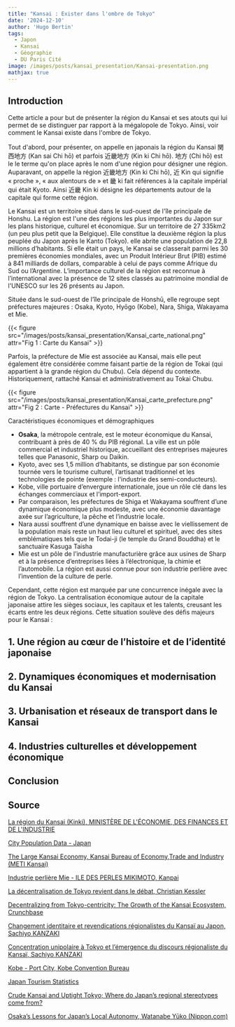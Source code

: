 ```yaml
---
title: "Kansai : Exister dans l'ombre de Tokyo"
date: '2024-12-10'
author: 'Hugo Bertin'
tags:
  - Japon
  - Kansai
  - Géographie
  - DU Paris Cité
image: /images/posts/kansai_presentation/Kansai-presentation.png
mathjax: true
---
```

## Introduction

Cette article a pour but de présenter la région du Kansai et ses atouts qui lui permet de se distinguer par rapport à la mégalopole de Tokyo. Ainsi, voir comment le Kansai existe dans l'ombre de Tokyo. 

Tout d'abord, pour présenter, on appelle en japonais la région du Kansai 関西地方 (Kan sai Chi hō) et parfois 近畿地方 (Kin ki  Chi hō). 地方 (Chi hō) est le le terme qu'on place après le nom d'une région pour désigner une région. Auparavant, on appelle la région 近畿地方 (Kin ki  Chi hō), 近 Kin qui signifie « proche », « aux alentours de » et 畿 ki fait références à la capitale impérial qui était Kyoto. Ainsi 近畿 Kin ki désigne les départements autour de la capitale qui forme cette région.

Le Kansai est un territoire situé dans le sud-ouest de l'île principale de Honshu. La région est l'une des régions les plus importantes du Japon sur les plans historique, culturel et économique. Sur un territoire de 27 335km2 (un peu plus petit que la Belgique). Elle constitue la deuxième région la plus peuplée du Japon après le Kanto (Tokyo). elle abrite une population de 22,8 millions d’habitants. Si elle était un pays, le Kansai se classerait parmi les 30 premières économies mondiales, avec un Produit Intérieur Brut (PIB) estimé à 841 milliards de dollars, comparable à celui de pays comme Afrique du Sud ou l’Argentine. L’importance culturel de la région est reconnue à l’international avec la présence de 12 sites classés au patrimoine mondial de l'UNESCO sur les 26 présents au Japon.

Située dans le sud-ouest de l’île principale de Honshū, elle regroupe sept préfectures majeures : Osaka, Kyoto, Hyōgo (Kobe), Nara, Shiga, Wakayama et Mie.

{{< figure src="/images/posts/kansai_presentation/Kansai_carte_national.png" attr="Fig 1 : Carte du Kansai" >}}

Parfois, la préfecture de Mie est associée au Kansai, mais elle peut également être considérée comme faisant partie de la région de Tokai (qui appartient à la grande région du Chubu). Cela dépend du contexte. Historiquement, rattaché Kansai et administrativement au Tokai Chubu.

{{< figure src="/images/posts/kansai_presentation/Kansai_carte_prefecture.png" attr="Fig 2 : Carte - Préfectures du Kansai" >}}

Caractéristiques économiques et démographiques

-	**Osaka**, la métropole centrale, est le moteur économique du Kansai, contribuant à près de 40 % du PIB régional. La ville est un pôle commercial et industriel historique, accueillant des entreprises majeures telles que Panasonic, Sharp ou Daikin.
-	Kyoto, avec ses 1,5 million d’habitants, se distingue par son économie tournée vers le tourisme culturel, l’artisanat traditionnel et les technologies de pointe (exemple : l'industrie des semi-conducteurs).
-	Kobe, ville portuaire d’envergure internationale, joue un rôle clé dans les échanges commerciaux et l’import-export.
-	Par comparaison, les préfectures de Shiga et Wakayama souffrent d’une dynamique économique plus modeste, avec une économie davantage axée sur l’agriculture, la pêche et l’industrie locale.
-	Nara aussi souffrent d’une dynamique en baisse avec le viellissement de la population mais reste un haut lieu culturel et spirituel, avec des sites emblématiques tels que le Todai-ji (le temple du Grand Bouddha) et le sanctuaire Kasuga Taisha
-	Mie est un pôle de l’industrie manufacturière grâce aux usines de Sharp et à la présence d’entreprises liées à l’électronique, la chimie et l’automobile. La région est aussi connue pour son industrie perlière avec l’invention de la culture de perle.

Cependant, cette région est marquée par une concurrence inégale avec la région de Tokyo. La centralisation économique autour de la capitale japonaise attire les sièges sociaux, les capitaux et les talents, creusant les écarts entre les deux régions. Cette situation soulève des défis majeurs pour le Kansai :




## 1. Une région au cœur de l’histoire et de l’identité japonaise 

## 2. Dynamiques économiques et modernisation du Kansai

## 3. Urbanisation et réseaux de transport dans le Kansai

## 4. Industries culturelles et développement économique

## Conclusion

## Source

[La région du Kansai (Kinki), MINISTÈRE DE L'ÉCONOMIE, DES FINANCES ET DE L'INDUSTRIE](https://www.tresor.economie.gouv.fr/Articles/2018/03/22/la-region-du-kansai-kinki)

[City Population Data - Japan](https://www.citypopulation.de/en/japan/)

[The Large Kansai Economy, Kansai Bureau of Economy,Trade and Industry (METI Kansai)](https://www.kansai.meti.go.jp/3-1toukou/_INVEST_support_eng/2024invest_eng/2_kansai_keizai_e.pdf)

[Industrie perlière Mie - ILE DES PERLES MIKIMOTO, Kanpai](https://www.kanpai.fr/ile-perles-mikimoto-toba)

[La décentralisation de Tokyo revient dans le débat, Christian Kessler](https://www.larevuedesressources.org/la-decentralisation-de-tokyo-revient-dans-le-debat.html)

[Decentralizing from Tokyo-centricity: The Growth of the Kansai Ecosystem, Crunchbase](https://about.crunchbase.com/blog/decentralizing-tokyo-growth-of-kansai-ecosystem/)

[Changement identitaire et revendications régionalistes du Kansaï au Japon, Sachiyo KANZAKI](https://papyrus.bib.umontreal.ca/xmlui/handle/1866/10357)

[Concentration unipolaire à Tokyo et l’émergence du discours régionaliste du Kansaï, Sachiyo KANZAKI](http://ffj.ehess.fr/index/article/335/concentration-unipolaire-a-tokyo-et-l-emergence-du-discours-regionaliste-du-kansai.html)

[Kobe - Port City, Kobe Convention Bureau](https://kobe-convention.jp/en/why-kobe/port-city/)

[Japan Tourism Statistics](https://statistics.jnto.go.jp/en/)

[Crude Kansai and Uptight Tokyo; Where do Japan’s regional stereotypes come from?](https://blog.gaijinpot.com/japanese-regional-stereotypes/)

[Osaka’s Lessons for Japan’s Local Autonomy, Watanabe Yūko (Nippon.com)](https://www.nippon.com/en/in-depth/d00665/)